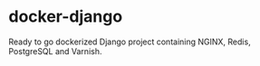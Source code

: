 # docker-django
Ready to go dockerized Django project containing NGINX, Redis, PostgreSQL and Varnish.
